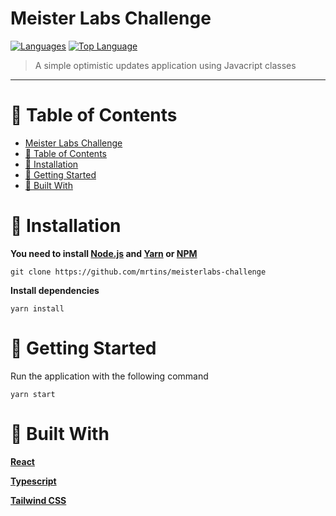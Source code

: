 # Meister Labs Challenge

[![Languages](https://img.shields.io/github/languages/count/mrtins/meisterlabs-challenge)](#)
[![Top Language](https://img.shields.io/github/languages/top/mrtins/meisterlabs-challenge)](#)

> A simple optimistic updates application using Javacript classes

---

# :pushpin: Table of Contents

- [Meister Labs Challenge](#meister-labs-challenge)
- [:pushpin: Table of Contents](#pushpin-table-of-contents)
- [:construction_worker: Installation](#construction_worker-installation)
- [:runner: Getting Started](#runner-getting-started)
- [:hammer: Built With](#hammer-built-with)

# :construction_worker: Installation

**You need to install [Node.js](https://nodejs.org/en/download/) and [Yarn](https://yarnpkg.com/) or [NPM](https://www.npmjs.com/)**

`git clone https://github.com/mrtins/meisterlabs-challenge`

**Install dependencies**

`yarn install`

# :runner: Getting Started

Run the application with the following command

`yarn start`

# :hammer: Built With

**[React](https://reactjs.org/)**

**[Typescript](https://www.typescriptlang.org/)**

**[Tailwind CSS](https://tailwindcss.com/)**
